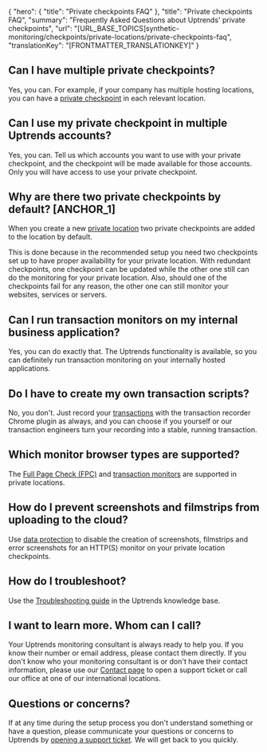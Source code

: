 {
  "hero": {
    "title": "Private checkpoints FAQ"
  },
  "title": "Private checkpoints FAQ",
  "summary": "Frequently Asked Questions about Uptrends' private checkpoints",
  "url": "[URL_BASE_TOPICS]synthetic-monitoring/checkpoints/private-locations/private-checkpoints-faq",
  "translationKey": "[FRONTMATTER_TRANSLATIONKEY]"
}

## Can I have multiple private checkpoints?

Yes, you can. For example, if your company has multiple hosting locations, you can have a [private checkpoint]([LINK_URL_1]) in each relevant location.

## Can I use my private checkpoint in multiple Uptrends accounts?

Yes, you can. Tell us which accounts you want to use with your private checkpoint, and the checkpoint will be made available for those accounts. Only you will have access to use your private checkpoint.

## Why are there two private checkpoints by default? [ANCHOR_1]

When you create a new [private location]([LINK_URL_2]) two private checkpoints are added to the location by default. 

This is done because in the recommended setup you need two checkpoints set up to have proper availability for your private location. With redundant checkpoints, one checkpoint can be updated while the other one still can do the monitoring for your private location. Also, should one of the checkpoints fail for any reason, the other one can still monitor your websites, services or servers. 

## Can I run transaction monitors on my internal business application?

Yes, you can do exactly that. The Uptrends functionality is available, so you can definitely run transaction monitoring on your internally hosted applications.

## Do I have to create my own transaction scripts?

No, you don't. Just record your [transactions]([LINK_URL_3]) with the transaction recorder Chrome plugin as always, and you can choose if you yourself or our transaction engineers turn your recording into a stable, running transaction.

## Which monitor browser types are supported?

The [Full Page Check (FPC)]([LINK_URL_4]) and [transaction monitors]([LINK_URL_5]) are supported in private locations.

## How do I prevent screenshots and filmstrips from uploading to the cloud?

Use [data protection]([LINK_URL_6]) to disable the creation of screenshots, filmstrips and error screenshots for an HTTP(S) monitor on your private location checkpoints. 

## How do I troubleshoot?

Use the [Troubleshooting guide]([LINK_URL_7]) in the Uptrends knowledge base.

## I want to learn more. Whom can I call?

Your Uptrends monitoring consultant is always ready to help you. If you know their number or email address, please contact them directly. If you don't know who your monitoring consultant is or don't have their contact information, please use our [Contact page]([LINK_URL_8]) to open a support ticket or call our office at one of our international locations.

## Questions or concerns?

If at any time during the setup process you don't understand something or have a question, please communicate your questions or concerns to Uptrends by [opening a support ticket]([LINK_URL_9]). We will get back to you quickly. 